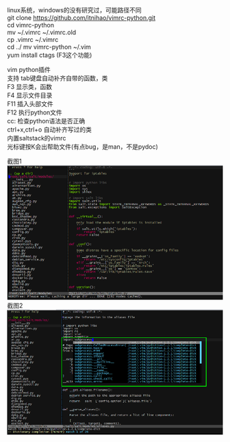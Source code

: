 linux系统，windows的没有研究过，可能路径不同    
git clone https://github.com/itnihao/vimrc-python.git   
cd vimrc-python   
mv ~/.vimrc ~/.vimrc.old   
cp .vimrc ~/.vimrc   
cd  ../
mv vimrc-python  ~/.vim   
yum install ctags   (F3这个功能) 
   
vim python插件   
支持 tab键盘自动补齐自带的函数，类   
F3 显示类，函数   
F4 显示文件目录   
F11 插入头部文件   
F12 执行python文件   
cc: 检查python语法是否正确   
ctrl+x,ctrl+o 自动补齐写过的类   
内置saltstack的vimrc   
光标键按K会出帮助文件(有点bug，是man，不是pydoc)   

截图1   
![截图1](screen/vimrc1.png)
截图2    
![截图2](screen/vimrc2.png)
